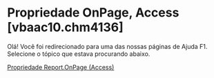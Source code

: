 
# Propriedade OnPage, Access [vbaac10.chm4136]

Olá! Você foi redirecionado para uma das nossas páginas de Ajuda F1. Selecione o tópico que estava procurando abaixo.

[Propriedade Report.OnPage (Access)](http://msdn.microsoft.com/library/d72bab5d-fdb8-99f5-5d27-8227bc0136ec%28Office.15%29.aspx)
